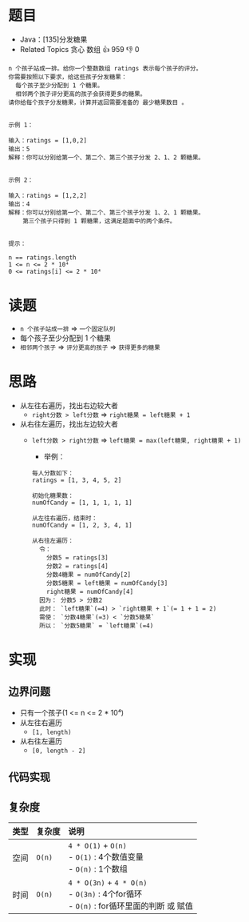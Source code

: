 # 题目

- Java：[135]分发糖果
- Related Topics 贪心 数组 👍 959 👎 0

```text
n 个孩子站成一排。给你一个整数数组 ratings 表示每个孩子的评分。
你需要按照以下要求，给这些孩子分发糖果： 
  每个孩子至少分配到 1 个糖果。 
  相邻两个孩子评分更高的孩子会获得更多的糖果。 
请你给每个孩子分发糖果，计算并返回需要准备的 最少糖果数目 。 


示例 1： 

输入：ratings = [1,0,2]
输出：5
解释：你可以分别给第一个、第二个、第三个孩子分发 2、1、2 颗糖果。


示例 2： 

输入：ratings = [1,2,2]
输出：4
解释：你可以分别给第一个、第二个、第三个孩子分发 1、2、1 颗糖果。
    第三个孩子只得到 1 颗糖果，这满足题面中的两个条件。 


提示： 

n == ratings.length 
1 <= n <= 2 * 10⁴ 
0 <= ratings[i] <= 2 * 10⁴ 

```

# 读题

- `n 个孩子站成一排` => `一个固定队列`
- 每个孩子至少分配到 1 个糖果
- `相邻两个孩子` => `评分更高的孩子` => `获得更多的糖果`

# 思路

- 从左往右遍历，找出右边较大者
  - `right分数 > left分数` => `right糖果 = left糖果 + 1`
- 从右往左遍历，找出左边较大者
  - `left分数 > right分数` => `left糖果 = max(left糖果, right糖果 + 1)`
    - 举例：

    ```text
    每人分数如下：
    ratings = [1, 3, 4, 5, 2]

    初始化糖果数：
    numOfCandy = [1, 1, 1, 1, 1]

    从左往右遍历，结束时：
    numOfCandy = [1, 2, 3, 4, 1]

    从右往左遍历：
      令： 
        分数5 = ratings[3]
        分数2 = ratings[4]
        分数4糖果 = numOfCandy[2]
        分数5糖果 = left糖果 = numOfCandy[3]
        right糖果 = numOfCandy[4]
      因为： 分数5 > 分数2
      此时： `left糖果`(=4) > `right糖果 + 1`(= 1 + 1 = 2)
      需使： `分数4糖果`(=3) < `分数5糖果`
      所以： `分数5糖果` = `left糖果`(=4)

    ```

# 实现

## 边界问题

- 只有一个孩子(1 <= n <= 2 * 10⁴)
- 从左往右遍历
  - `[1, length)`
- 从右往左遍历
  - `[0, length - 2]`

## 代码实现

## 复杂度

类型 | 复杂度 | 说明
:--- |:--- |:---
空间 | `O(n)` | `4 * O(1)` + `O(n)` </br> - `O(1)` : 4个数值变量 </br> - `O(n)` : 1个数组
时间 | `O(n)` | `4 * O(3n)` + `4 * O(n)` </br> - `O(3n)` : 4个for循环 </br> - `O(n)` : for循环里面的判断 或 赋值
